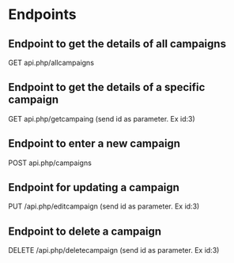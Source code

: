 # Endpoints

## Endpoint to get the details of all campaigns <br>
GET api.php/allcampaigns

## Endpoint to get the details of a specific campaign <br>
GET api.php/getcampaing
(send id as parameter. Ex id:3)

## Endpoint to enter a new campaign <br>
POST api.php/campaigns

## Endpoint for updating a campaign <br>
PUT /api.php/editcampaign
(send id as parameter. Ex id:3)

## Endpoint to delete a campaign <br>
 DELETE /api.php/deletecampaign
(send id as parameter. Ex id:3)
